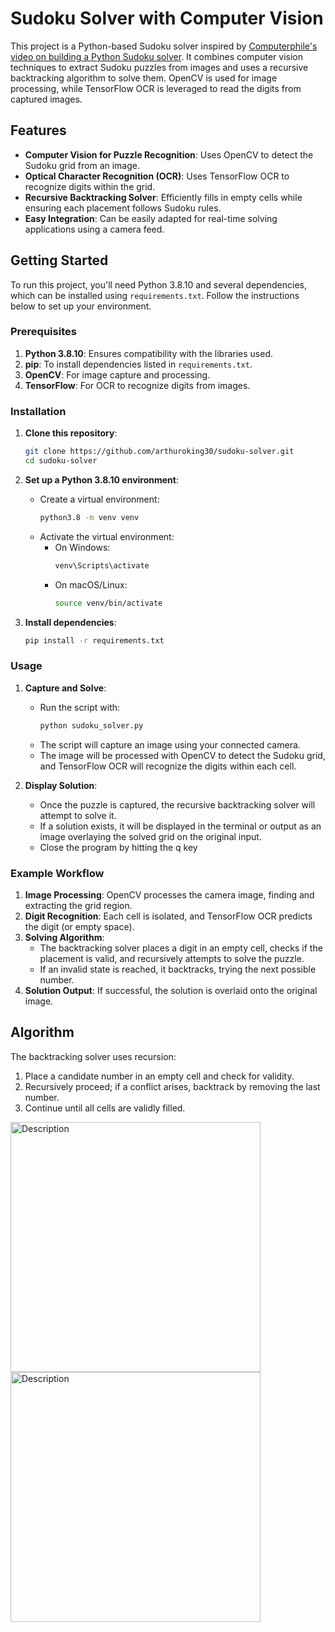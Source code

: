# Sudoku Solver with Computer Vision

This project is a Python-based Sudoku solver inspired by [Computerphile's video on building a Python Sudoku solver](https://www.youtube.com/watch?v=G_UYXzGuqvM). It combines computer vision techniques to extract Sudoku puzzles from images and uses a recursive backtracking algorithm to solve them. OpenCV is used for image processing, while TensorFlow OCR is leveraged to read the digits from captured images.

## Features

- **Computer Vision for Puzzle Recognition**: Uses OpenCV to detect the Sudoku grid from an image.
- **Optical Character Recognition (OCR)**: Uses TensorFlow OCR to recognize digits within the grid.
- **Recursive Backtracking Solver**: Efficiently fills in empty cells while ensuring each placement follows Sudoku rules.
- **Easy Integration**: Can be easily adapted for real-time solving applications using a camera feed.

## Getting Started

To run this project, you'll need Python 3.8.10 and several dependencies, which can be installed using `requirements.txt`. Follow the instructions below to set up your environment.

### Prerequisites

1. **Python 3.8.10**: Ensures compatibility with the libraries used.
2. **pip**: To install dependencies listed in `requirements.txt`.
3. **OpenCV**: For image capture and processing.
4. **TensorFlow**: For OCR to recognize digits from images.

### Installation

1. **Clone this repository**:
   ```bash
   git clone https://github.com/arthuroking30/sudoku-solver.git
   cd sudoku-solver
   ```

2. **Set up a Python 3.8.10 environment**:
   - Create a virtual environment:
     ```bash
     python3.8 -m venv venv
     ```
   - Activate the virtual environment:
     - On Windows:
       ```bash
       venv\Scripts\activate
       ```
     - On macOS/Linux:
       ```bash
       source venv/bin/activate
       ```

3. **Install dependencies**:
   ```bash
   pip install -r requirements.txt
   ```

### Usage

1. **Capture and Solve**:
   - Run the script with:
     ```bash
     python sudoku_solver.py
     ```
   - The script will capture an image using your connected camera.
   - The image will be processed with OpenCV to detect the Sudoku grid, and TensorFlow OCR will recognize the digits within each cell.

2. **Display Solution**:
   - Once the puzzle is captured, the recursive backtracking solver will attempt to solve it.
   - If a solution exists, it will be displayed in the terminal or output as an image overlaying the solved grid on the original input.
   - Close the program by hitting the q key

### Example Workflow

1. **Image Processing**: OpenCV processes the camera image, finding and extracting the grid region.
2. **Digit Recognition**: Each cell is isolated, and TensorFlow OCR predicts the digit (or empty space).
3. **Solving Algorithm**:
   - The backtracking solver places a digit in an empty cell, checks if the placement is valid, and recursively attempts to solve the puzzle.
   - If an invalid state is reached, it backtracks, trying the next possible number.
4. **Solution Output**: If successful, the solution is overlaid onto the original image.

## Algorithm

The backtracking solver uses recursion:
1. Place a candidate number in an empty cell and check for validity.
2. Recursively proceed; if a conflict arises, backtrack by removing the last number.
3. Continue until all cells are validly filled.
<img src="https://github.com/user-attachments/assets/793e845f-fd0b-47be-83b6-2465dd5dad21" alt="Description" width="400"/>
<img src="https://github.com/user-attachments/assets/452c939a-774d-4b68-b8f8-b24fcdb545c1" alt="Description" width="400"/>
